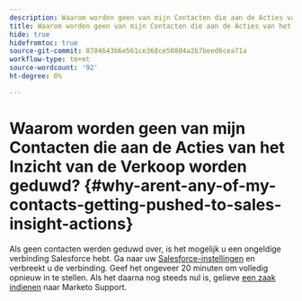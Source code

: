 ```yaml
---
description: Waarom worden geen van mijn Contacten die aan de Acties van het Inzicht van de Verkoop worden geduwd? - Marketo Docs - Productdocumentatie
title: Waarom worden geen van mijn Contacten die aan de Acties van het Inzicht van de Verkoop worden geduwd?
hide: true
hidefromtoc: true
source-git-commit: 8704643b6e561ce368ce50804a2b7beed6cea71a
workflow-type: tm+mt
source-wordcount: '92'
ht-degree: 0%

---
```


# Waarom worden geen van mijn Contacten die aan de Acties van het Inzicht van de Verkoop worden geduwd? {#why-arent-any-of-my-contacts-getting-pushed-to-sales-insight-actions}

Als geen contacten werden geduwd over, is het mogelijk u een ongeldige verbinding Salesforce hebt. Ga naar uw [Salesforce-instellingen](https://toutapp.com/login) en verbreekt u de verbinding. Geef het ongeveer 20 minuten om volledig opnieuw in te stellen. Als het daarna nog steeds nul is, gelieve [een zaak indienen](https://nation.marketo.com/t5/Support/ct-p/Support#) naar Marketo Support.
